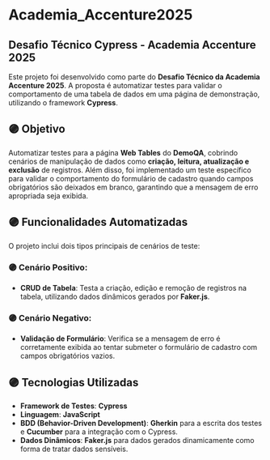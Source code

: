 # Academia_Accenture2025

## Desafio Técnico Cypress - Academia Accenture 2025

Este projeto foi desenvolvido como parte do **Desafio Técnico da Academia Accenture 2025**. A proposta é automatizar testes para validar o comportamento de uma tabela de dados em uma página de demonstração, utilizando o framework **Cypress**.

## 🟣 Objetivo

Automatizar testes para a página **Web Tables** do **DemoQA**, cobrindo cenários de manipulação de dados como **criação, leitura, atualização e exclusão** de registros. Além disso, foi implementado um teste específico para validar o comportamento do formulário de cadastro quando campos obrigatórios são deixados em branco, garantindo que a mensagem de erro apropriada seja exibida.

## 🟣 Funcionalidades Automatizadas

O projeto inclui dois tipos principais de cenários de teste:

### 🟣 Cenário Positivo:
- **CRUD de Tabela**: Testa a criação, edição e remoção de registros na tabela, utilizando dados dinâmicos gerados por **Faker.js**.

### 🟣 Cenário Negativo:
- **Validação de Formulário**: Verifica se a mensagem de erro é corretamente exibida ao tentar submeter o formulário de cadastro com campos obrigatórios vazios.

## 🟣 Tecnologias Utilizadas

- **Framework de Testes**: **Cypress**
- **Linguagem**: **JavaScript**
- **BDD (Behavior-Driven Development)**: **Gherkin** para a escrita dos testes e **Cucumber** para a integração com o Cypress.
- **Dados Dinâmicos**: **Faker.js** para dados gerados dinamicamente como forma de tratar dados sensíveis.